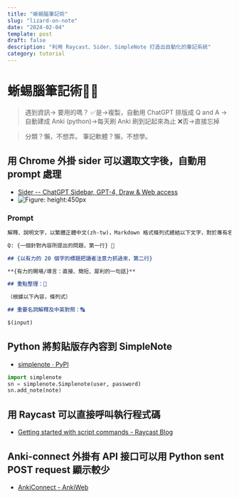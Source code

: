 ```yaml
---
title: "蜥蜴腦筆記術"
slug: "lizard-on-note"
date: "2024-02-04"
template: post
draft: false
description: "利用 Raycast、Sider、SimpleNote 打造出自動化的筆記系統"
category: tutorial
---
```


# 蜥蜴腦筆記術🧠🦎

> 遇到資訊→ 要用的嗎？
> ✅是→複製，自動用 ChatGPT 排版成 Q and A →自動建成 Anki (python)→每天刷 Anki 刷到記起來為止
> ❌否→直接忘掉

> 分類？懶，不想弄。
> 筆記軟體？懶，不想學。

## 用 Chrome 外掛 sider 可以選取文字後，自動用 prompt 處理

- [Sider -- ChatGPT Sidebar, GPT-4, Draw & Web access](https://sider.ai/)
- ![Figure: height:450px](https://i.imgur.com/Il4wKC1.png)

### Prompt

```markdown
解釋、說明文字，以繁體正體中文(zh-tw)，Markdown 格式條列式總結以下文字，對於專有名詞，請保留英文的原文，在後面 e.g. 淋巴癌(lymphoma)。另外並不需要 footnotes，並加入以下內容：

Q: {一個針對內容所提出的問題，第一行} 🙋

## {以有力的 20 個字的標題把讀者注意力抓過來，第二行}

**{有力的開場/導言：直接、簡短、犀利的一句話}**

## 重點整理：📍

（根據以下內容，條列式）

## 重要名詞解釋及中英對照：🔠

$(input)
```

## Python 將剪貼版存內容到 SimpleNote

- [simplenote · PyPI](https://pypi.org/project/simplenote/)

```python
import simplenote
sn = simplenote.Simplenote(user, password)
sn.add_note(note)
```

## 用 Raycast 可以直接呼叫執行程式碼

- [Getting started with script commands - Raycast Blog](https://www.raycast.com/blog/getting-started-with-script-commands)

## Anki-connect 外掛有 API 接口可以用 Python sent POST request 顯示較少

- [AnkiConnect - AnkiWeb](https://ankiweb.net/shared/info/2055492159)
